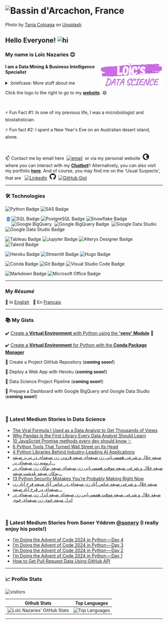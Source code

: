 # ![Bassin d'Arcachon, France](https://raw.githubusercontent.com/loic-nazaries/loic-nazaries/main/images/arcachon.jpg "Bassin d'Arcachon, France")

Photo by <a href="https://unsplash.com/@tarafuco?utm_source=unsplash&utm_medium=referral&utm_content=creditCopyText">Tanja Cotoaga</a> on <a href="https://unsplash.com/s/photos/arcachon?utm_source=unsplash&utm_medium=referral&utm_content=creditCopyText">Unsplash</a>

## Hello Everyone! <img alt="hi" width="26" src="https://user-images.githubusercontent.com/1303154/88677602-1635ba80-d120-11ea-84d8-d263ba5fc3c0.gif" />

### My name is Loïc Nazaries :blush:

[<img alt="Loïc's Data Science Logo" align="right" width="200" src="https://raw.githubusercontent.com/loic-nazaries/loic-nazaries/main/images/logo-dark.png" />][website]

#### I am a **Data Mining** & **Business Intelligence** Specialist

<details>
  <summary>
    :briefcase: More stuff about me
  </summary>

> I am a **Data Specialist** with over 10 years of experience in the fields of biostatistics, data exploration (**Data Mining**) and **Machine Learning**. I am passionate about the whole **data life cycle**, from modelling a database to its use in the field of **Business Intelligence** through the creation of simple and impactful visuals such as **dashboards**. Thus, **exploratory data analysis** has the potential to strengthen a faster and more clever decision-making process.

</details>

Click the logo to the right to go to my [**website**](https://loicnazaries.com "Website"). :smile:

&nbsp;

⚡ Fun Fact #1: In one of my previous life, I was a microbiologist and biostatistician.

⚡ Fun fact #2: I spent a New Year's Eve on an Australian desert island, alone.

&nbsp;

:mailbox: Contact me by email here&nbsp;
[![email](https://img.shields.io/badge/-loicnazaries.datascience-red?style=plastic&labelColor=red&logo=gmail&logoColor=white)][email]&nbsp;
or via my personal website&nbsp;
[<img alt="Loïc's Data Science" width="20" src="https://raw.githubusercontent.com/iconic/open-iconic/master/svg/globe.svg" />][contact_website]&nbsp;
where you can interact with my <u>**Chatbot**</u>!!
Alternatively, you can also visit my portfolio [**here**](https://loic-nazaries.github.io/loic-nazaries-portfolio "Loïc Nazaries’ Data Science Portfolio").
And of course, you may find me on the 'Usual Suspects', that are &nbsp;
[<img alt="LinkedIn" width="20" src="https://i.imgur.com/OQUXwNp.jpeg" />][linkedin]&nbsp;
[<img alt="GitHub" width="20" src="https://raw.githubusercontent.com/github/explore/78df643247d429f6cc873026c0622819ad797942/topics/github/github.png" />][github]&nbsp;
[<img alt="GitHub Gist" width="60" src="https://img.shields.io/badge/-Gist-black?style=plastic&labelColor=black&logo=github&logoColor=white" />][github_gist]

---

### :hammer_and_wrench: Technologies

<!-- TODO: Make technologies links takes you to repositories or tutorials -->

![Python Badge](https://img.shields.io/badge/-python-yellow?style=for-the-badge&labelColor=blue&logo=python&logoColor=white)
![SAS Badge](https://img.shields.io/badge/-sas-blue?style=for-the-badge&labelColor=black&logo=sas&logoColor=blue)

<img alt="SQL" align="left" width="20" src="https://raw.githubusercontent.com/github/explore/80688e429a7d4ef2fca1e82350fe8e3517d3494d/topics/sql/sql.png" />![SQL Badge](https://img.shields.io/badge/-sql-blue?style=for-the-badge)
![PostgreSQL Badge](https://img.shields.io/badge/-postgresql-blue?style=for-the-badge&labelColor=white&logo=postgresql&logoColor=blue)
![Snowflake Badge](https://img.shields.io/badge/-snowflake-66ccf4?style=for-the-badge&labelColor=white&logo=snowflake&logoColor=66ccf4)
&nbsp;<img alt="Google BigQuery" width="20" src="https://cdn.worldvectorlogo.com/logos/google-bigquery-logo-1.svg" />&nbsp;&nbsp;![Google BigQuery Badge](https://img.shields.io/badge/-google_bigquery-blue?style=for-the-badge&labelColor=blue&logo=google-big-query&logoColor=blue)
&nbsp;<img alt="Google Data Studio" width="20" src="https://cdn.worldvectorlogo.com/logos/google-data-studio.svg" />&nbsp;&nbsp;![Google Data Studio Badge](https://img.shields.io/badge/-google_data_studio-blue?style=for-the-badge&labelColor=red&logo=google-data-studio&logoColor=red)

![Tableau Badge](https://img.shields.io/badge/-tableau-grey?style=for-the-badge&labelColor=white&logo=tableau&logoColor=grey)
![Jupyter Badge](https://img.shields.io/badge/-jupyter-orange?style=for-the-badge&labelColor=white&logo=jupyter&logoColor=orange)
![Alteryx Designer Badge](https://img.shields.io/badge/-alteryx_designer-69aeea?style=for-the-badge&labelColor=black&logo=altery-designerx&logoColor=69aeea)
![Talend Badge](https://img.shields.io/badge/-talend-blue?style=for-the-badge&labelColor=black&logo=talend&logoColor=green)

![Heroku Badge](https://img.shields.io/badge/-heroku-purple?style=for-the-badge&labelColor=white&logo=heroku&logoColor=purple)
![Streamlit Badge](https://img.shields.io/badge/-streamlit-red?style=for-the-badge&labelColor=white&logo=streamlit&logoColor=red)
![Hugo Badge](https://img.shields.io/badge/-hugo-violet?style=for-the-badge&labelColor=black&logo=hugo&logoColor=violet)

![Conda Badge](https://img.shields.io/badge/-conda-green?style=for-the-badge&labelColor=black&logo=anaconda&logoColor=green)
![Git Badge](https://img.shields.io/badge/-git-red?style=for-the-badge&labelColor=black&logo=git&logoColor=red)
![Visual Studio Code Badge](https://img.shields.io/badge/-visual_studio_code-blue?style=for-the-badge&labelColor=white&logo=visual-studio-code&logoColor=blue)

![Markdown Badge](https://img.shields.io/badge/-markdown-black?style=for-the-badge&labelColor=white&logo=markdown&logoColor=black)
![Microsoft Office Badge](https://img.shields.io/badge/-microsoft_office-red?style=for-the-badge&labelColor=white&logo=microsoft-office&logoColor=red)

<!-- <img alt="Visual Studio Code" align="left" width="26" src="https://raw.githubusercontent.com/github/explore/80688e429a7d4ef2fca1e82350fe8e3517d3494d/topics/visual-studio-code/visual-studio-code.png" />
<img alt="Tableau" align="left" width="26" src="https://cdn.worldvectorlogo.com/logos/tableau-software.svg" />
<img alt="Google" align="left" width="26" src="https://cdn.jsdelivr.net/npm/simple-icons@v3/icons/google.svg" />
&nbsp; -->

---

### My *Résumé*

:paperclip: In [English](https://raw.githubusercontent.com/loic-nazaries/loic-nazaries/main/CV/CV_Nazaries.L_consultant_data_eng.pdf "English CV")
&nbsp;
:paperclip: En [Français](https://raw.githubusercontent.com/loic-nazaries/loic-nazaries/main/CV/CV_Nazaries.L_consultant_data_fr.pdf "CV en français")

---

### :books: My Gists

:heavy_check_mark: [Create a **Virtual Environment** with Python using the **'venv' Module**](https://gist.github.com/loic-nazaries/c25ce9f7b01b107573796b026522a3ad) :snake:

:heavy_check_mark: [Create a **Virtual Environment** for Python with the **Conda Package Manager**](https://gist.github.com/loic-nazaries/b18a908473935243fc23586f35d4bacc)

:red_circle: Create a Project GitHub Repository (**coming soon!**)

:red_circle: Deploy a Web App with Heroku (**coming soon!**)

:red_circle: Data Science Project Pipeline (**coming soon!**)

:red_circle: Prepare a Dashboard with Google BigQuery and Google Data Studio (**coming soon!**)

&nbsp;

### :newspaper: Latest Medium Stories in **Data Science**

<!-- MEDIUM-STORY-LIST:START -->
- [The Viral Formula I Used as a Data Analyst to Get Thousands of Views](https://medium.com/ai-analytics-diaries/the-viral-formula-i-used-as-a-data-analyst-to-get-thousands-of-views-18580202d4f9?source=rss------data_science-5)
- [Why Pandas Is the First Library Every Data Analyst Should Learn](https://medium.com/@hadiyolworld007/why-pandas-is-the-first-library-every-data-analyst-should-learn-b89f8e1cd228?source=rss------data_science-5)
- [10 JavaScript Promise methods every dev should know ✨](https://javascript.plainenglish.io/10-javascript-promise-methods-every-dev-should-know-764cf7df12f3?source=rss------data_science-5)
- [6 Python Tools That Turned Wall Street on Its Head](https://medium.com/top-python-libraries/6-python-tools-that-turned-wall-street-on-its-head-e4078d6de355?source=rss------data_science-5)
- [4 Python Libraries Behind Industry-Leading AI Applications](https://medium.com/top-python-libraries/4-python-libraries-behind-industry-leading-ai-applications-f9a64cbba995?source=rss------data_science-5)
- [صیغه حلال و شرعی همسریابی زن صیغه‌ای صیغه قزوین زن صیغه‌ای در تبریز صیغه ارومیه زن صیغه‌ای در…](https://medium.com/@vatowixsmmetscom/%D8%B5%DB%8C%D8%BA%D9%87-%D8%AD%D9%84%D8%A7%D9%84-%D9%88-%D8%B4%D8%B1%D8%B9%DB%8C-%D9%87%D9%85%D8%B3%D8%B1%DB%8C%D8%A7%D8%A8%DB%8C-%D8%B2%D9%86-%D8%B5%DB%8C%D8%BA%D9%87-%D8%A7%DB%8C-%D8%B5%DB%8C%D8%BA%D9%87-%D9%82%D8%B2%D9%88%DB%8C%D9%86-%D8%B2%D9%86-%D8%B5%DB%8C%D8%BA%D9%87-%D8%A7%DB%8C-%D8%AF%D8%B1-%D8%AA%D8%A8%D8%B1%DB%8C%D8%B2-%D8%B5%DB%8C%D8%BA%D9%87-%D8%A7%D8%B1%D9%88%D9%85%DB%8C%D9%87-%D8%B2%D9%86-%D8%B5%DB%8C%D8%BA%D9%87-%D8%A7%DB%8C-%D8%AF%D8%B1-f6b41c38583c?source=rss------data_science-5)
- [صیغه حلال و شرعی صیغه موقت همسریابی زن صیغه‌ای صیغه بوکان زن صیغه‌ای در بوکان صیغه پلدشت صیغه…](https://medium.com/@vatowixsmmetscom/%D8%B5%DB%8C%D8%BA%D9%87-%D8%AD%D9%84%D8%A7%D9%84-%D9%88-%D8%B4%D8%B1%D8%B9%DB%8C-%D8%B5%DB%8C%D8%BA%D9%87-%D9%85%D9%88%D9%82%D8%AA-%D9%87%D9%85%D8%B3%D8%B1%DB%8C%D8%A7%D8%A8%DB%8C-%D8%B2%D9%86-%D8%B5%DB%8C%D8%BA%D9%87-%D8%A7%DB%8C-%D8%B5%DB%8C%D8%BA%D9%87-%D8%A8%D9%88%DA%A9%D8%A7%D9%86-%D8%B2%D9%86-%D8%B5%DB%8C%D8%BA%D9%87-%D8%A7%DB%8C-%D8%AF%D8%B1-%D8%A8%D9%88%DA%A9%D8%A7%D9%86-%D8%B5%DB%8C%D8%BA%D9%87-%D9%BE%D9%84%D8%AF%D8%B4%D8%AA-%D8%B5%DB%8C%D8%BA%D9%87-42e2a817611f?source=rss------data_science-5)
- [13 Python Security Mistakes You’re Probably Making Right Now](https://python.plainenglish.io/13-python-security-mistakes-youre-probably-making-right-now-ec93dd94cc26?source=rss------data_science-5)
- [صیغه حلال و شرعی صیغه عباس آباد زن صیغه‌ای در عباس آباد صیغه فرخ آباد زن صیغه‌ای در فرخ آباد صیغه…](https://medium.com/@vamaderuvigcom/%D8%B5%DB%8C%D8%BA%D9%87-%D8%AD%D9%84%D8%A7%D9%84-%D9%88-%D8%B4%D8%B1%D8%B9%DB%8C-%D8%B5%DB%8C%D8%BA%D9%87-%D8%B9%D8%A8%D8%A7%D8%B3-%D8%A2%D8%A8%D8%A7%D8%AF-%D8%B2%D9%86-%D8%B5%DB%8C%D8%BA%D9%87-%D8%A7%DB%8C-%D8%AF%D8%B1-%D8%B9%D8%A8%D8%A7%D8%B3-%D8%A2%D8%A8%D8%A7%D8%AF-%D8%B5%DB%8C%D8%BA%D9%87-%D9%81%D8%B1%D8%AE-%D8%A2%D8%A8%D8%A7%D8%AF-%D8%B2%D9%86-%D8%B5%DB%8C%D8%BA%D9%87-%D8%A7%DB%8C-%D8%AF%D8%B1-%D9%81%D8%B1%D8%AE-%D8%A2%D8%A8%D8%A7%D8%AF-%D8%B5%DB%8C%D8%BA%D9%87-2dc1b6150fbb?source=rss------data_science-5)
- [صیغه حلال و شرعی صیغه موقت همسریابی زن صیغه‌ای صیغه انزل زن صیغه‌ای در انزل صیغه خوی زن صیغه‌ای خوی](https://medium.com/@vamaderuvigcom/%D8%B5%DB%8C%D8%BA%D9%87-%D8%AD%D9%84%D8%A7%D9%84-%D9%88-%D8%B4%D8%B1%D8%B9%DB%8C-%D8%B5%DB%8C%D8%BA%D9%87-%D9%85%D9%88%D9%82%D8%AA-%D9%87%D9%85%D8%B3%D8%B1%DB%8C%D8%A7%D8%A8%DB%8C-%D8%B2%D9%86-%D8%B5%DB%8C%D8%BA%D9%87-%D8%A7%DB%8C-%D8%B5%DB%8C%D8%BA%D9%87-%D8%A7%D9%86%D8%B2%D9%84-%D8%B2%D9%86-%D8%B5%DB%8C%D8%BA%D9%87-%D8%A7%DB%8C-%D8%AF%D8%B1-%D8%A7%D9%86%D8%B2%D9%84-%D8%B5%DB%8C%D8%BA%D9%87-%D8%AE%D9%88%DB%8C-%D8%B2%D9%86-%D8%B5%DB%8C%D8%BA%D9%87-%D8%A7%DB%8C-%D8%AE%D9%88%DB%8C-ede50ab11c4a?source=rss------data_science-5)
<!-- MEDIUM-STORY-LIST:END -->

&nbsp;

### :newspaper: Latest Medium Stories from **Soner Yıldırım** [@sonery](https://sonery.medium.com) (I really enjoy his posts!)

<!-- MEDIUM-STORY-LIST-SONERY:START -->
- [I’m Doing the Advent of Code 2024 in Python — Day 4](https://medium.com/data-science/im-doing-the-advent-of-code-2024-in-python-day-4-f0dacf4529a6?source=rss-2cf6b549448------2)
- [I’m Doing the Advent of Code 2024 in Python — Day 3](https://medium.com/data-science/im-doing-the-advent-of-code-2024-in-python-day-3-3a3bdf845685?source=rss-2cf6b549448------2)
- [I’m Doing the Advent of Code 2024 in Python — Day 2](https://medium.com/data-science/im-doing-the-advent-of-code-2024-in-python-day-2-6d452447ba0f?source=rss-2cf6b549448------2)
- [I’m Doing the Advent of Code 2024 in Python — Day 1](https://medium.com/data-science/im-doing-the-advent-of-code-2024-in-python-day-1-8a9ea6ca6d3f?source=rss-2cf6b549448------2)
- [How to Get Pull Request Data Using GitHub API](https://medium.com/data-science/how-to-get-pull-request-data-using-github-api-b91891cbd54c?source=rss-2cf6b549448------2)
<!-- MEDIUM-STORY-LIST-SONERY:END -->

---

### :chart_with_upwards_trend: Profile Stats

![visitors](https://visitor-badge.glitch.me/badge?page_id=loic-nazaries.loic-nazaries)

| Github Stats                                                                                                                                                        | Top Languages                                                                                                                                                                                                                                                            |
| ------------------------------------------------------------------------------------------------------------------------------------------------------------------- | ------------------------------------------------------------------------------------------------------------------------------------------------------------------------------------------------------------------------------------------------------------------------ |
| ![Loïc Nazaries' GitHub Stats](https://github-readme-stats.vercel.app/api?username=loic-nazaries&count_private=true&theme=dracula&show_icons=true&hide_title=false) | ![Top Languages](https://github-readme-stats.vercel.app/api/top-langs/?username=loic-nazaries&exclude_repo=starter_repo,streamlit_heroku_example,awesome-markdown,jupyterlab-git,binder_test,my-first-binder,ipenywis,github-readme-stats&langs_count=10&layout=compact) |

---

<!-- links to social media accounts -->
[website]: https://www.loicnazaries.com "Loïc's Data Science"
[email]: mailto:loicnazaries.datascience@gmail.com "Google Mail"
[contact_website]: https://www.loicnazaries.com/#contact "Contact Me"
[linkedin]: https://www.linkedin.com/in/loic-nazaries "LinkedIn"
[github]: https://github.com/loic-nazaries "GitHub"
[github_gist]: https://gist.github.com/loic-nazaries "GitHub Gist"
